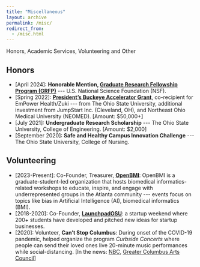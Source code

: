 ```yaml
---
title: "Miscellaneous"
layout: archive
permalink: /misc/
redirect_from:
  - /misc.html
---
```


Honors, Academic Services, Volunteering and Other

## Honors
- \[April 2024\]: **Honorable Mention, [Graduate Research Fellowship Program (GRFP)](https://www.research.gov/grfp/AwardeeList.do)** --- U.S. National Science Foundation (NSF).		 
- \[Spring 2022\]: **[President’s Buckeye Accelerator Grant](https://keenan.osu.edu/presidents-buckeye-accelerator-meet-cohort-1)**, co-recipient for EmPower Health/Zuki --- from The Ohio State University, additional investment from JumpStart Inc. (Cleveland, OH), and Northeast Ohio Medical University (NEOMED). \[Amount: $50,000+\]
- \[July 2021\]: **Undergraduate Research Scholarship** --- The Ohio State University, College of Engineering. \[Amount: $2,000\]
- \[September 2020\]: **Safe and Healthy Campus Innovation Challenge** --- The Ohio State University, College of Nursing.

## Volunteering

- \[2023-Present\]: Co-Founder, Treasurer, **[OpenBMI](https://emory.campuslabs.com/engage/organization/openbmi)**: OpenBMI is a graduate-student-led organization that hosts biomedical informatics-related workshops to educate, inspire, and engage with underrepresented groups in the Atlanta community --- events focus on topics like bias in Artificial Intelligence (AI), biomedical informatics (BMI).
- \[2018-2020\]: Co-Founder, **[LaunchpadOSU](https://keenan.osu.edu/launchpadosu)**: a startup weekend where 200+ students have developed and pitched new ideas for startup businesses.
- \[2020\]: Volunteer, **Can’t Stop Columbus**: During onset of the COVID-19 pandemic, helped organize the program *Curbside Concerts* where people can send their loved ones live 20-minute music performances while social-distancing. \[In the news: [NBC](https://www.nbc4i.com/news/cant-stop-columbus-lifts-spirits-with-curbside-concerts/), [Greater Columbus Arts Council](https://www.gcac.org/press-release/curbside-concerts-series-pivots-to-send-concerts-to-the-heroes-of-2020-in-final-weeks-of-the-project/)\]
